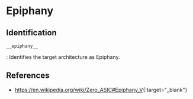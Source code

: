 # Epiphany

## Identification

`__epiphany__`

: Identifies the target architecture as Epiphany.

## References

- <https://en.wikipedia.org/wiki/Zero_ASIC#Epiphany_V>{:target="_blank"}


<!---
Type 	Macro
Identification 	__epiphany__

<gcc/config/epiphany/epiphany.h> (14.2.0)

#define TARGET_CPU_CPP_BUILTINS()		\
  do						\
    {						\
	builtin_define ("__epiphany__");	\
        builtin_define ("__little_endian__");	\
	builtin_define_with_int_value ("__EPIPHANY_STACK_OFFSET__", \
				       epiphany_stack_offset); \
	builtin_assert ("cpu=epiphany");	\
	builtin_assert ("machine=epiphany");	\
    } while (0)
--->